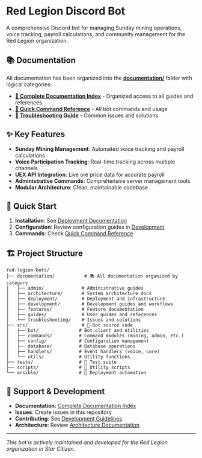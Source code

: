 # Red Legion Discord Bot

A comprehensive Discord bot for managing Sunday mining operations, voice tracking, payroll calculations, and community management for the Red Legion organization.

## 📚 Documentation

All documentation has been organized into the **[documentation/](documentation/)** folder with logical categories:

- **[📖 Complete Documentation Index](documentation/INDEX.md)** - Organized access to all guides and references
- **[🚀 Quick Command Reference](documentation/guides/QUICK_COMMAND_REFERENCE.md)** - All bot commands and usage
- **[🔧 Troubleshooting Guide](documentation/troubleshooting/TROUBLESHOOTING_FIXES.md)** - Common issues and solutions

## ✨ Key Features

- **Sunday Mining Management**: Automated voice tracking and payroll calculations
- **Voice Participation Tracking**: Real-time tracking across multiple channels
- **UEX API Integration**: Live ore price data for accurate payroll
- **Administrative Commands**: Comprehensive server management tools
- **Modular Architecture**: Clean, maintainable codebase

## 🚀 Quick Start

1. **Installation**: See [Deployment Documentation](documentation/deployment/)
2. **Configuration**: Review configuration guides in [Development](documentation/development/)
3. **Commands**: Check [Quick Command Reference](documentation/guides/QUICK_COMMAND_REFERENCE.md)

## 🏗️ Project Structure

```text
red-legion-bots/
├── documentation/           # 📚 All documentation organized by category
│   ├── admin/              # Administrative guides
│   ├── architecture/       # System architecture docs
│   ├── deployment/         # Deployment and infrastructure
│   ├── development/        # Development guides and workflows
│   ├── features/           # Feature documentation
│   ├── guides/             # User guides and references
│   └── troubleshooting/    # Issues and solutions
├── src/                    # 🤖 Bot source code
│   ├── bot/               # Bot client and utilities
│   ├── commands/          # Command modules (mining, admin, etc.)
│   ├── config/            # Configuration management
│   ├── database/          # Database operations
│   ├── handlers/          # Event handlers (voice, core)
│   └── utils/             # Utility functions
├── tests/                 # 🧪 Test suite
├── scripts/               # 🔧 Utility scripts
└── ansible/               # 🚀 Deployment automation
```

## 📖 Support & Development

- **Documentation**: [Complete Documentation Index](documentation/INDEX.md)
- **Issues**: Create issues in this repository
- **Contributing**: See [Development Guidelines](documentation/development/)
- **Architecture**: Review [Architecture Documentation](documentation/architecture/)

---

*This bot is actively maintained and developed for the Red Legion organization in Star Citizen.*

